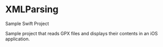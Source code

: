 # XMLParsing
Sample Swift Project

Sample project that reads GPX files and displays their contents in an iOS application.

